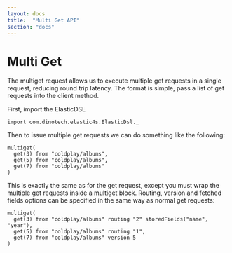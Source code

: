 ```yaml
---
layout: docs
title:  "Multi Get API"
section: "docs"
---
```


# Multi Get

The multiget request allows us to execute multiple get requests in a single request, reducing round trip latency.
The format is simple, pass a list of get requests into the client method.

First, import the ElasticDSL

```tut:silent
import com.dinotech.elastic4s.ElasticDsl._
```

Then to issue multiple get requests we can do something like the following:

```tut:book
multiget(
  get(3) from "coldplay/albums",
  get(5) from "coldplay/albums",
  get(7) from "coldplay/albums"
)
```

This is exactly the same as for the get request, except you must wrap the multiple get requests inside a multiget
block. Routing, version and fetched fields options can be specified in the same way as normal get requests:

```tut:book
multiget(
  get(3) from "coldplay/albums" routing "2" storedFields("name", "year"),
  get(5) from "coldplay/albums" routing "1",
  get(7) from "coldplay/albums" version 5
)
```
